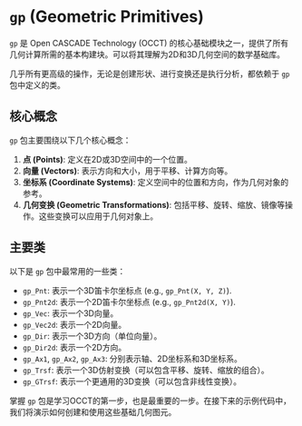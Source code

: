 # `gp` (Geometric Primitives)

`gp` 是 Open CASCADE Technology (OCCT) 的核心基础模块之一，提供了所有几何计算所需的基本构建块。可以将其理解为2D和3D几何空间的数学基础库。

几乎所有更高级的操作，无论是创建形状、进行变换还是执行分析，都依赖于 `gp` 包中定义的类。

## 核心概念

`gp` 包主要围绕以下几个核心概念：

1.  **点 (Points)**: 定义在2D或3D空间中的一个位置。
2.  **向量 (Vectors)**: 表示方向和大小，用于平移、计算方向等。
3.  **坐标系 (Coordinate Systems)**: 定义空间中的位置和方向，作为几何对象的参考。
4.  **几何变换 (Geometric Transformations)**: 包括平移、旋转、缩放、镜像等操作。这些变换可以应用于几何对象上。

## 主要类

以下是 `gp` 包中最常用的一些类：

*   `gp_Pnt`: 表示一个3D笛卡尔坐标点 (e.g., `gp_Pnt(X, Y, Z)`).
*   `gp_Pnt2d`: 表示一个2D笛卡尔坐标点 (e.g., `gp_Pnt2d(X, Y)`).
*   `gp_Vec`: 表示一个3D向量。
*   `gp_Vec2d`: 表示一个2D向量。
*   `gp_Dir`: 表示一个3D方向（单位向量）。
*   `gp_Dir2d`: 表示一个2D方向。
*   `gp_Ax1`, `gp_Ax2`, `gp_Ax3`: 分别表示轴、2D坐标系和3D坐标系。
*   `gp_Trsf`: 表示一个3D仿射变换（可以包含平移、旋转、缩放的组合）。
*   `gp_GTrsf`: 表示一个更通用的3D变换（可以包含非线性变换）。

掌握 `gp` 包是学习OCCT的第一步，也是最重要的一步。在接下来的示例代码中，我们将演示如何创建和使用这些基础几何图元。

